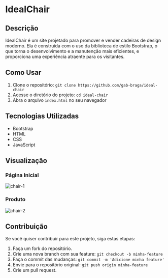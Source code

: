 # IdealChair

## Descrição
IdealChair é um site projetado para promover e vender cadeiras de design moderno. Ela é construída com
o uso da biblioteca de estilo Bootstrap, o que torna o desenvolvimento e a manutenção mais eficientes, e proporciona
uma experiência atraente para os visitantes.

## Como Usar
 1. Clone o repositório: `git clone https://github.com/gab-braga/ideal-chair`
 2. Acesse o diretório do projeto: `cd ideal-chair`
 3. Abra o arquivo `index.html` no seu navegador

## Tecnologias Utilizadas
* Bootstrap
* HTML
* CSS
* JavaScript

## Visualização
### Página Inicial
![chair-1](https://github.com/gab-braga/pokedex-app/assets/66652642/a9d9fd20-8657-48f2-9041-f73644f0862f)
### Produto
![chair-2](https://github.com/gab-braga/pokedex-app/assets/66652642/6d2a177e-3803-49ee-af44-4b78fcf1eda3)

## Contribuição
Se você quiser contribuir para este projeto, siga estas etapas:
1. Faça um fork do repositório.
2. Crie uma nova branch com sua feature: `git checkout -b minha-feature`
3. Faça o commit das mudanças: `git commit -m 'Adicione minha feature'`
4. Envie para o repositório original: `git push origin minha-feature`
5. Crie um pull request.

